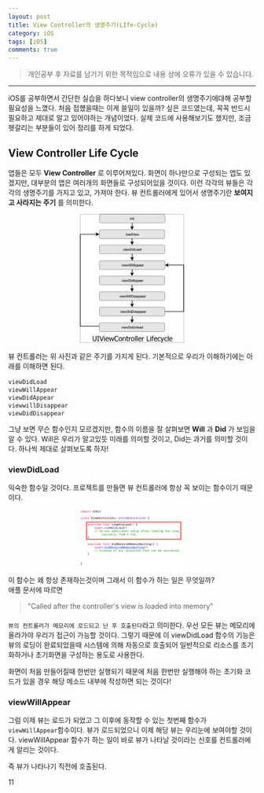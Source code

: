 ```yaml
---
layout: post
title: View Controller의 생명주기(LIfe-Cycle)
category: iOS
tags: [iOS]
comments: true
---
```


> 개인공부 후 자료를 남기기 위한 목적임으로 내용 상에 오류가 있을 수 있습니다.    

<hr>

iOS를 공부하면서 간단한 실습을 하다보니 view controller의 생명주기에대해 공부할 필요성을 느꼈다. 처음 접헀을때는 이게 쓸일이 있을까? 싶은 코드였는데, 꼭꼭 반드시 필요하고 제대로 알고 있어야하는 개념이었다. 실제 코드에 사용해보기도 했지만, 조금 헷갈리는 부분들이 있어 정리를 하게 되었다.

## View Controller Life Cycle

앱들은 모두 **View Controller** 로 이루어져있다. 화면이 하나만으로 구성되는 앱도 있겠지만, 대부분의 앱은 여러개의 화면들로 구성되어있을 것이다. 이런 각각의 뷰들은 각각의 생명주기를 가지고 있고, 가져야 한다. 뷰 컨트롤러에게 있어서 생명주기란 **보여지고 사라지는 주기** 를 의미한다.

<center>
<figure>
<img src="/assets/post-img/iOS/23.jpeg" alt="" width="50%">
</figure>
</center>

뷰 컨트롤러는 위 사진과 같은 주기를 가지게 된다. 기본적으로 우리가 이해하기에는 아래를 이해하면 된다.

```
viewDidLoad
viewWillAppear
viewDidAppear
viewwillDisappear
viewDidDisappear
```

그냥 보면 무슨 함수인지 모르겠지만, 함수의 이름을 잘 살펴보면 **Will** 과 **Did** 가 보임을 알 수 있다. Will은 우리가 알고있듯 미래를 의미할 것이고, Did는 과거를 의미할 것이다. 하나씩 제대로 살펴보도록 하자!


### viewDidLoad

익숙한 함수일 것이다. 프로젝트를 만들면 뷰 컨트롤러에 항상 꼭 보이는 함수이기 때문이다.

<center>
<figure>
<img src="/assets/post-img/iOS/24.png" alt="" width="50%">
</figure>
</center>

이 함수는 왜 항상 존재하는것이며 그래서 이 함수가 하는 일은 무엇일까?<br>
애플 문서에 따르면

> "Called after the controller's view is loaded into memory"

`뷰의 컨트롤러가 메모리에 로드되고 난 후 호출된다`라고 의미한다. 우선 모든 뷰는 메모리에 올라가야 우리가 접근이 가능할 것이다. 그렇기 때문에 이 viewDidLoad 함수의 기능은 뷰의 로딩이 완료되었을때 시스템에 의해 자동으로 호출되어 일반적으로 리소스를 초기화하거나 초기화면을 구성하는 용도로 사용한다.

화면이 처음 만들어질때 한번만 실행되기 때문에 처음 한번만 실행해야 하는 초기화 코드가 있을 경우 해당 메소드 내부에 작성하면 되는 것이다!


### viewWillAppear

그럼 이제 뷰는 로드가 되었고 그 이후에 동작할 수 있는 첫번째 함수가 `viewWillAppear`함수이다. 뷰가 로드되었으니 이제 해당 뷰는 우리눈에 보여야할 것이다. viewWillAppear 함수가 하는 일이 바로 뷰가 나타날 것이라는 신호를 컨트롤러에게 알리는 것이다.

즉 뷰가 나타나기 직전에 호출된다.

11
